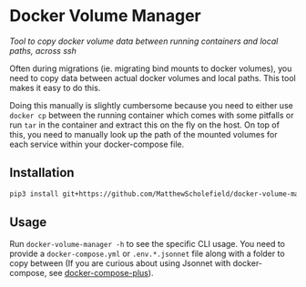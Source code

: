 # Docker Volume Manager

*Tool to copy docker volume data between running containers and local paths, across ssh*

Often during migrations (ie. migrating bind mounts to docker volumes), you need to copy data between actual docker volumes and local paths. This tool makes it easy to do this.

Doing this manually is slightly cumbersome because you need to either use `docker cp` between the running container which comes with some pitfalls or run `tar` in the container and extract this on the fly on the host. On top of this, you need to manually look up the path of the mounted volumes for each service within your docker-compose file.

## Installation

```bash
pip3 install git+https://github.com/MatthewScholefield/docker-volume-manager
```

## Usage

Run `docker-volume-manager -h` to see the specific CLI usage. You need to provide a `docker-compose.yml` or `.env.*.jsonnet` file along with a folder to copy between (If you are curious about using Jsonnet with docker-compose, see [docker-compose-plus](https://github.com/MatthewScholefield/docker-compose-plus#docker-compose-plus)).
